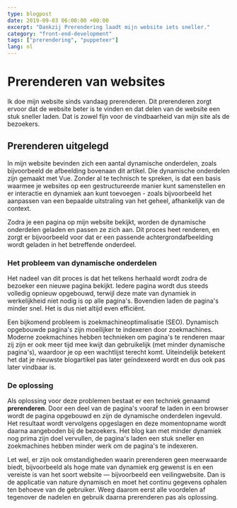 ```yaml
---
type: blogpost
date: 2019-09-03 06:00:00 +00:00
excerpt: "Dankzij Prerendering laadt mijn website iets sneller."
category: "front-end-development"
tags: ["prerendering", "puppeteer"]
lang: nl
---
```


# Prerenderen van websites

Ik doe mijn website sinds vandaag prerenderen. Dit prerenderen zorgt ervoor dat de website beter is te vinden en dat delen van de website een stuk sneller laden. Dat is zowel fijn voor de vindbaarheid van mijn site als de bezoekers.

## Prerenderen uitgelegd

In mijn website bevinden zich een aantal dynamische onderdelen, zoals bijvoorbeeld de afbeelding bovenaan dit artikel. Die dynamische onderdelen zijn gemaakt met Vue. Zonder al te technisch te spreken, is dat een basis waarmee je websites op een gestructureerde manier kunt samenstellen en er interactie en dynamiek aan kunt toevoegen - zoals bijvoorbeeld het aanpassen van een bepaalde uitstraling van het geheel, afhankelijk van de context.

Zodra je een pagina op mijn website bekijkt, worden de dynamische onderdelen geladen en passen ze zich aan. Dit proces heet renderen, en zorgt er bijvoorbeeld voor dat er een passende achtergrondafbeelding wordt geladen in het betreffende onderdeel.

### Het probleem van dynamische onderdelen

Het nadeel van dit proces is dat het telkens herhaald wordt zodra de bezoeker een nieuwe pagina bekijkt. Iedere pagina wordt dus steeds volledig opnieuw opgebouwd, terwijl deze mate van dynamiek in werkelijkheid niet nodig is op alle pagina's. Bovendien laden de pagina's minder snel. Het is dus niet altijd even effici&euml;nt.

Een bijkomend probleem is zoekmachineoptimalisatie (SEO). Dynamisch opgebouwde pagina's zijn moeilijker te indexeren door zoekmachines. Moderne zoekmachines hebben technieken om pagina's te renderen maar zij zijn er ook meer tijd mee kwijt dan gebruikelijk (met minder dynamische pagina's), waardoor je op een wachtlijst terecht komt. Uiteindelijk betekent het dat je nieuwste blogartikel pas later ge&iuml;ndexeerd wordt en dus ook pas later vindbaar is.

### De oplossing

Als oplossing voor deze problemen bestaat er een techniek genaamd **prerenderen**. Door een deel van de pagina's vooraf te laden in een browser wordt de pagina opgebouwd en zijn de dynamische onderdelen ingevuld. Het resultaat wordt vervolgens opgeslagen en deze momentopname wordt daarna aangeboden bij de bezoekers. Het blog kan met minder dynamiek nog prima zijn doel vervullen, de pagina's laden een stuk sneller en zoekmachines hebben minder werk om de pagina's te indexeren.

Let wel, er zijn ook omstandigheden waarin prerenderen geen meerwaarde biedt, bijvoorbeeld als hoge mate van dynamiek erg gewenst is en een vereiste is van het soort website &mdash; bijvoorbeeld een veilingwebsite. Dan is de applicatie van nature dynamisch en moet het continu gegevens ophalen ten behoeve van de gebruiker. Weeg daarom eerst alle voordelen af tegenover de nadelen en gebruik daarna prerenderen pas als oplossing.
